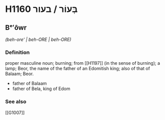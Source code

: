 # H1160 בְּעוֹר / בעור

## Bᵉʻôwr

_(beh-ore' | beh-ORE | beh-ORE)_

### Definition

proper masculine noun; burning; from [[H1197]] (in the sense of burning); a lamp; Beor, the name of the father of an Edomitish king; also of that of Balaam; Beor.

- father of Balaam
- father of Bela, king of Edom
### See also

[[G1007]]

